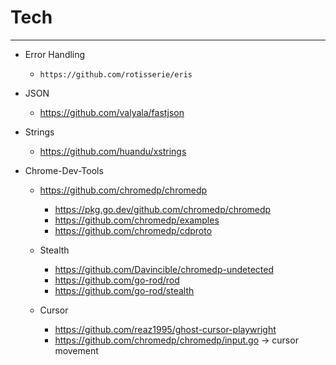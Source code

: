 # Tech

---


- Error Handling
	- `https://github.com/rotisserie/eris`

- JSON
	- https://github.com/valyala/fastjson


- Strings
	- https://github.com/huandu/xstrings


- Chrome-Dev-Tools
	- https://github.com/chromedp/chromedp
		- https://pkg.go.dev/github.com/chromedp/chromedp
		- https://github.com/chromedp/examples
		- https://github.com/chromedp/cdproto

	- Stealth
		- https://github.com/Davincible/chromedp-undetected
		- https://github.com/go-rod/rod
		- https://github.com/go-rod/stealth
		
	- Cursor
		- https://github.com/reaz1995/ghost-cursor-playwright
		- https://github.com/chromedp/chromedp/input.go -> cursor movement














	